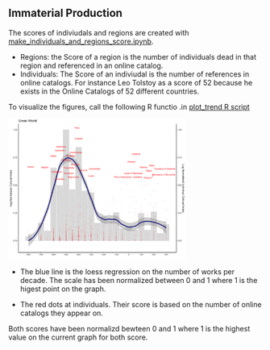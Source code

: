 ## Immaterial Production

The scores of indiviudals and regions are created with [make_individuals_and_regions_score.ipynb](../immaterial_index/make_individuals_and_regions_score.ipynb).

- Regions: the Score of a region is the number of individuals dead in that region and referenced in an online catalog.
- Individuals: The Score of an indiviudal is the number of references in online catalogs. For instance Leo Tolstoy as a score of 52 because he exists in the Online Catalogs of 52 different countries.

To visualize the  figures, call the following R functio .in [plot_trend R script](../immaterial_index/figures_trends_R)

<img src="../images/test.png" width="70%" height="70%" align="center" />

- The blue line is the loess regression on the number of works per decade. The scale has been normalized between 0 and 1 where 1 is the higest point on the graph.

- The red dots at individuals. Their score is based on the number of online catalogs they appear on.

Both scores have been normalizd bewteen 0 and 1 where 1 is the highest value on the current graph for both score.
